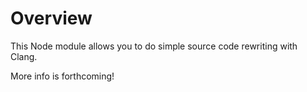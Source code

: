 Overview
========
This Node module allows you to do simple source code rewriting with Clang.

More info is forthcoming!
